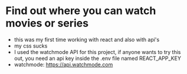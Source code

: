 # Find out where you can watch movies or series

- this was my first time working with react and also with api's
- my css sucks
- I used the watchmode API for this project, if anyone wants to try this out, you need an api key inside the .env file named REACT_APP_KEY
- watchmode: https://api.watchmode.com

